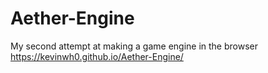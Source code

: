 # Aether-Engine
My second attempt at making a game engine in the browser
https://kevinwh0.github.io/Aether-Engine/
